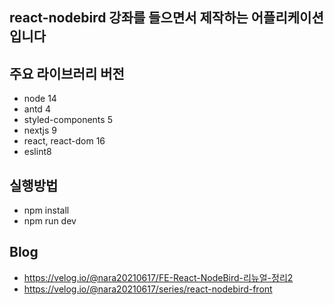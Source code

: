## react-nodebird 강좌를 들으면서 제작하는 어플리케이션입니다

## 주요 라이브러리 버전

-   node 14
-   antd 4
-   styled-components 5
-   nextjs 9
-   react, react-dom 16
-   eslint8

## 실행방법

-   npm install
-   npm run dev

## Blog
- https://velog.io/@nara20210617/FE-React-NodeBird-리뉴얼-정리2
- https://velog.io/@nara20210617/series/react-nodebird-front

